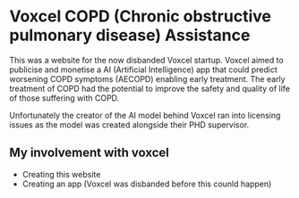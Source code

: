 # Voxcel COPD (Chronic obstructive pulmonary disease) Assistance

This was a website for the now disbanded Voxcel startup. Voxcel aimed to publicise and monetise a AI (Artificial Intelligence) app that could predict worsening COPD symptoms (AECOPD) enabling early treatment. The early treatment of COPD had the potential to improve the safety and quality of life of those suffering with COPD.

Unfortunately the creator of the AI model behind Voxcel ran into licensing issues as the model was created alongside their PHD supervisor.

## My involvement with voxcel

- Creating this website
- Creating an app (Voxcel was disbanded before this counld happen)
